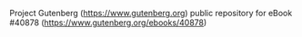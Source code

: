 Project Gutenberg (https://www.gutenberg.org) public repository for eBook #40878 (https://www.gutenberg.org/ebooks/40878)
